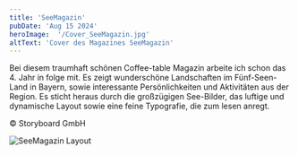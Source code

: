 ```yaml
---
title: 'SeeMagazin'
pubDate: 'Aug 15 2024'
heroImage:  '/Cover_SeeMagazin.jpg'
altText: 'Cover des Magazines SeeMagazin'
---
```


Bei diesem traumhaft schönen Coffee-table Magazin arbeite ich schon das 4. Jahr in folge mit. Es zeigt wunderschöne Landschaften im Fünf-Seen-Land in Bayern, sowie interessante Persönlichkeiten und Aktivitäten aus der Region. Es sticht heraus durch die großzügigen See-Bilder, das luftige und dynamische Layout sowie eine feine Typografie, die zum lesen anregt.

&#169; Storyboard GmbH


![SeeMagazin Layout](/images/SeeMagazin_2024_04-05.jpg)
<!-- ![SeeMagazin Layout](../assets/design/SeeMagazin/SeeMagazin_2024_12-13.jpg)
![SeeMagazin Layout](../assets/design/SeeMagazin/SeeMagazin_2024_38-39.jpg)
![SeeMagazin Layout](../assets/design/SeeMagazin/SeeMagazin_2024_62-63.jpg)
![SeeMagazin Layout](../assets/design/SeeMagazin/SeeMagazin_2024_86-87.jpg) -->